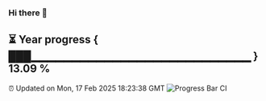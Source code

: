 ### Hi there 👋
⏳ Year progress { ███▁▁▁▁▁▁▁▁▁▁▁▁▁▁▁▁▁▁▁▁▁▁▁▁▁▁▁ } 13.09 %
---
⏰ Updated on Mon, 17 Feb 2025 18:23:38 GMT
![Progress Bar CI](https://github.com/liununu/liununu/workflows/Progress%20Bar%20CI/badge.svg)
